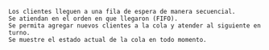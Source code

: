 
    Los clientes lleguen a una fila de espera de manera secuencial.
    Se atiendan en el orden en que llegaron (FIFO).
    Se permita agregar nuevos clientes a la cola y atender al siguiente en turno.
    Se muestre el estado actual de la cola en todo momento.
